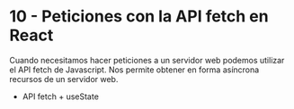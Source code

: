 # 10 - Peticiones con la API fetch en React

Cuando necesitamos hacer peticiones a un servidor web podemos utilizar el API fetch de Javascript. Nos permite obtener en forma asíncrona recursos de un servidor web.

- API fetch + useState